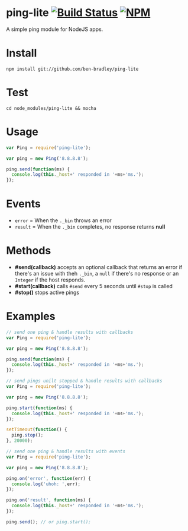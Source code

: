 ping-lite [![Build Status](https://secure.travis-ci.org/ben-bradley/ping-lite.png)](http://travis-ci.org/ben-bradley/ping-lite) [![NPM](https://nodei.co/npm/ping-lite.png?downloads=true)](https://nodei.co/npm/ping-lite/)
=========
A simple ping module for NodeJS apps.

Install
=======
`npm install git://github.com/ben-bradley/ping-lite`

Test
====
`cd node_modules/ping-lite && mocha`

Usage
=====
```javascript
var Ping = require('ping-lite');

var ping = new Ping('8.8.8.8');

ping.send(function(ms) {
  console.log(this._host+' responded in '+ms+'ms.');
});
```

Events
======
- `error` = When the `._bin` throws an error
- `result` = When the `._bin` completes, no response returns __null__

Methods
=======
- **#send(callback)** accepts an optional callback that returns an error if there's an issue with theh `._bin`, a `null` if there's no response or an `Integer` if the host responds.
- **#start(callback)** calls `#send` every 5 seconds until `#stop` is called
- **#stop()** stops active pings

Examples
========
```javascript
// send one ping & handle results with callbacks
var Ping = require('ping-lite');

var ping = new Ping('8.8.8.8');

ping.send(function(ms) {
  console.log(this._host+' responded in '+ms+'ms.');
});
```
```javascript
// send pings unilt stopped & handle results with callbacks
var Ping = require('ping-lite');

var ping = new Ping('8.8.8.8');

ping.start(function(ms) {
  console.log(this._host+' responded in '+ms+'ms.');
});

setTimeout(function() {
  ping.stop();
}, 20000);
```
```javascript
// send one ping & handle results with events
var Ping = require('ping-lite');

var ping = new Ping('8.8.8.8');

ping.on('error', function(err) {
  console.log('uhoh: ',err);
});

ping.on('result', function(ms) {
  console.log(this._host+' responded in '+ms+'ms.');
});

ping.send(); // or ping.start();
```

